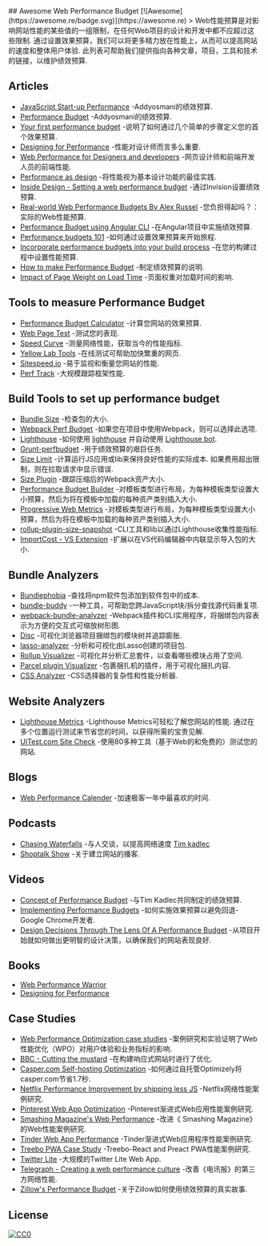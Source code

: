 <div class="github-widget" data-repo="pajaydev/awesome-web-performance-budget"></div>
<script async src="https://pagead2.googlesyndication.com/pagead/js/adsbygoogle.js"></script><ins class="adsbygoogle" style="display:block" data-ad-client="ca-pub-6890694312814945" data-ad-slot="5473692530" data-ad-format="auto"  data-full-width-responsive="true"></ins><script>(adsbygoogle = window.adsbygoogle || []).push({});</script>
## Awesome Web Performance Budget [![Awesome](https://awesome.re/badge.svg)](https://awesome.re)
 &gt; Web性能预算是对影响网站性能的某些值的一组限制，在任何Web项目的设计和开发中都不应超过这些限制. 通过设置效果预算，我们可以将更多精力放在性能上，从而可以提高网站的速度和整体用户体验. 此列表可帮助我们提供指向各种文章，项目，工具和技术的链接，以维护绩效预算.




## Articles
- [JavaScript Start-up Performance](https://medium.com/reloading/javascript-start-up-performance-69200f43b201) -Addyosmani的绩效预算.
- [Performance Budget](https://addyosmani.com/blog/performance-budgets/) -Addyosmani的绩效预算.
- [Your first performance budget](https://web.dev/your-first-performance-budget/) -说明了如何通过几个简单的步骤定义您的首个效果预算.
- [Designing for Performance](http://designingforperformance.com/index.html#table-of-contents) -性能对设计师而言多么重要.
- [Web Performance for Designers and developers](https://csswizardry.com/2013/01/front-end-performance-for-web-designers-and-front-end-developers/) -网页设计师和前端开发人员的前端性能.
- [Performance as design](http://bradfrost.com/blog/post/performance-as-design/) -将性能视为基本设计功能的最佳实践.
- [Inside Design - Setting a web performance budget](https://www.invisionapp.com/inside-design/setting-a-web-performance-budget/) -通过Invision设置绩效预算.
- [Real-world Web Performance Budgets By Alex Russel](https://infrequently.org/2017/10/can-you-afford-it-real-world-web-performance-budgets/) -您负担得起吗？：实际的Web性能预算.
- [Performance Budget using Angular CLI](https://medium.com/dailyjs/how-did-angular-cli-budgets-save-my-day-and-how-they-can-save-yours-300d534aae7a) -在Angular项目中实施绩效预算.
- [Performance budgets 101](https://web.dev/performance-budgets-101/) -如何通过设置效果预算来开始旅程.
- [Incorporate performance budgets into your build process](https://web.dev/incorporate-performance-budgets-into-your-build-tools) -在您的构建过程中设置性能预算.
- [How to make Performance Budget](http://v3.danielmall.com/articles/how-to-make-a-performance-budget/) -制定绩效预算的说明.
- [Impact of Page Weight on Load Time](https://paulcalvano.com/2018-07-02-impact-of-page-weight-on-load-time/) -页面权重对加载时间的影响.

## Tools to measure Performance Budget

- [Performance Budget Calculator](http://www.performancebudget.io/) -计算您网站的效果预算.
- [Web Page Test](https://www.webpagetest.org/easy) -测试您的表现.
- [Speed Curve](https://speedcurve.com) -测量网络性能，获取当今的性能指标.
- [Yellow Lab Tools](https://yellowlab.tools/) -在线测试可帮助加快繁重的网页.
- [Sitespeed.io](https://www.sitespeed.io/) -易于监视和衡量您网站的性能.
- [Perf Track](https://perf-track.web.app/) -大规模跟踪框架性能.

## Build Tools to set up performance budget

- [Bundle Size](https://github.com/siddharthkp/bundlesize) -检查包的大小.
- [Webpack Perf Budget](https://webpack.js.org/configuration/performance/) -如果您在项目中使用Webpack，则可以选择此选项.
- [Lighthouse](https://web.dev/use-lighthouse-for-performance-budgets/) -如何使用 [lighthouse](https://developers.google.com/web/tools/lighthouse) 并自动使用 [Lighthouse bot](https://web.dev/using-lighthouse-bot-to-set-a-performance-budget/).
- [Grunt-perfbudget](https://github.com/tkadlec/grunt-perfbudget) -用于绩效预算的艰巨任务.
- [Size Limit](https://github.com/ai/size-limit)  -计算运行JS应用或lib来保持良好性能的实际成本. 如果费用超出限制，则在拉取请求中显示错误.
- [Size Plugin](https://github.com/GoogleChromeLabs/size-plugin) -跟踪压缩后的Webpack资产大小.
- [Performance Budget Builder](https://github.com/GoogleChromeLabs/pr-bot) -对模板类型进行布局，为每种模板类型设置大小预算，然后为将在模板中加载的每种资产类别插入大小.
- [Progressive Web Metrics](https://github.com/paulirish/pwmetrics) -对模板类型进行布局，为每种模板类型设置大小预算，然后为将在模板中加载的每种资产类别插入大小. 
- [rollup-plugin-size-snapshot](https://github.com/TrySound/rollup-plugin-size-snapshot) -CLI工具和lib以通过Lighthouse收集性能指标.
- [ImportCost - VS Extension](https://marketplace.visualstudio.com/items?itemName=wix.vscode-import-cost) -扩展以在VS代码编辑器中内联显示导入包的大小.

## Bundle Analyzers

- [Bundlephobia](https://bundlephobia.com/) -查找将npm软件包添加到软件包中的成本.
- [bundle-buddy](https://bundle-buddy.firebaseapp.com/) -一种工具，可帮助您跨JavaScript块/拆分查找源代码重复项.
- [webpack-bundle-analyzer](https://github.com/webpack-contrib/webpack-bundle-analyzer) -Webpack插件和CLI实用程序，将捆绑包内容表示为方便的交互式可缩放树形图.
- [Disc](http://hughsk.io/disc/) -可视化浏览器项目捆绑包的模块树并追踪膨胀. 
- [lasso-analyzer](https://github.com/ajay2507/lasso-analyzer) -分析和可视化由Lasso创建的项目包.
- [Rollup Visualizer](https://github.com/btd/rollup-plugin-visualizer) -可视化并分析汇总套件，以查看哪些模块占用了空间.
- [Parcel plugin Visualizer](https://github.com/gregtillbrook/parcel-plugin-bundle-visualiser) -包裹捆扎机的插件，用于可视化捆扎内容.
- [CSS Analyzer](https://github.com/macbre/analyze-css) -CSS选择器的复杂性和性能分析器.

## Website Analyzers
- [Lighthouse Metrics](https://lighthouse-metrics.com/)  -Lighthouse Metrics可轻松了解您网站的性能. 通过在多个位置运行测试来节省您的时间，以获得所需的宝贵见解.
- [UITest.com Site Check](https://uitest.com/check/) -使用80多种工具（基于Web的和免费的）测试您的网站.

## Blogs
- [Web Performance Calender](https://calendar.perfplanet.com/2020/) -加速极客一年中最喜欢的时间.

## Podcasts
- [Chasing Waterfalls](https://chasingwaterfalls.io/) -与人交谈，以提高网络速度 [Tim kadlec](https://timkadlec.com/)
- [Shoptalk Show](https://shoptalkshow.com/) -关于建立网站的播客.

## Videos

- [Concept of Performance Budget](https://www.youtube.com/watch?list=PLYo5nh8xQFpkwsu9QNlCpPGkmCCuTTWDJ&v=yqejmZrtmNg) -与Tim Kadlec共同制定的绩效预算.
- [Implementing Performance Budgets](https://youtu.be/vVlpCmK1l5k) -如何实施效果预算以避免回退-Google Chrome开发者.
- [Design Decisions Through The Lens Of A Performance Budget](https://vimeo.com/108328247) -从项目开始就如何做出更明智的设计决策，以确保我们的网站表现良好.

## Books

- [Web Performance Warrior](https://www.oreilly.com/library/view/web-performance-warrior/9781492048114/)
- [Designing for Performance](http://designingforperformance.com/)

## Case Studies

- [Web Performance Optimization case studies](https://wpostats.com/) -案例研究和实验证明了Web性能优化（WPO）对用户体验和业务指标的影响.
- [BBC - Cutting the mustard](http://responsivenews.co.uk/post/18948466399/cutting-the-mustard) -在构建响应式网站时进行了优化.
- [Casper.com Self-hosting Optimization](https://medium.com/caspertechteam/we-shaved-1-7-seconds-off-casper-com-by-self-hosting-optimizely-2704bcbff8ec) -如何通过自托管Optimizely将casper.com节省1.7秒.
- [Netflix Performance Improvement by shipping less JS](https://medium.com/dev-channel/a-netflix-web-performance-case-study-c0bcde26a9d9) -Netflix网络性能案例研究.
- [Pinterest Web App Optimization](https://medium.com/dev-channel/a-pinterest-progressive-web-app-performance-case-study-3bd6ed2e6154/) -Pinterest渐进式Web应用性能案例研究.
- [Smashing Magazine's Web Performance](https://www.smashingmagazine.com/2014/09/improving-smashing-magazine-performance-case-study/) -改进《 Smashing Magazine》的Web性能案例研究.
- [Tinder Web App Performance](https://medium.com/@addyosmani/a-tinder-progressive-web-app-performance-case-study-78919d98ece0/) -Tinder渐进式Web应用程序性能案例研究.
- [Treebo PWA Case Study](https://medium.com/dev-channel/treebo-a-react-and-preact-progressive-web-app-performance-case-study-5e4f450d5299/) -Treebo-React and Preact PWA性能案例研究.
- [Twitter Lite](https://medium.com/@paularmstrong/twitter-lite-and-high-performance-react-progressive-web-apps-at-scale-d28a00e780a3/) -大规模的Twitter Lite Web App.
- [Telegraph - Creating a web performance culture](https://medium.com/the-telegraph-engineering/improving-third-party-web-performance-at-the-telegraph-a0a1000be5) -改善《电讯报》的第三方网络性能.
- [Zillow's Performance Budget](https://www.zillow.com/engineering/bigger-faster-more-engaging-budget/) -关于Zillow如何使用绩效预算的真实故事.

## License

[![CC0](https://mirrors.creativecommons.org/presskit/buttons/88x31/svg/cc-zero.svg)](https://creativecommons.org/publicdomain/zero/1.0)
